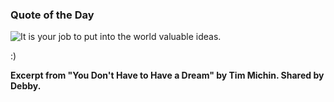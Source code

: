 ### Quote of the Day

<img src="../static/job-valuable-ideas.webp" alt="It is your job to put into the world valuable ideas.">

:)

**Excerpt from "You Don't Have to Have a Dream" by Tim Michin. Shared by Debby.**
